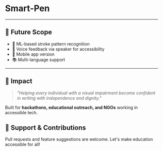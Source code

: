 # Smart-Pen


---

## 🧪 Future Scope

- 🧠 ML-based stroke pattern recognition
- 🎤 Voice feedback via speaker for accessibility
- 📱 Mobile app version
- 📚 Multi-language support

---

## 🎯 Impact

> _"Helping every individual with a visual impairment become confident in writing with independence and dignity."_

Built for **hackathons, educational outreach, and NGOs** working in accessible tech.




## 🌟 Support & Contributions

Pull requests and feature suggestions are welcome. Let's make education accessible for all!

